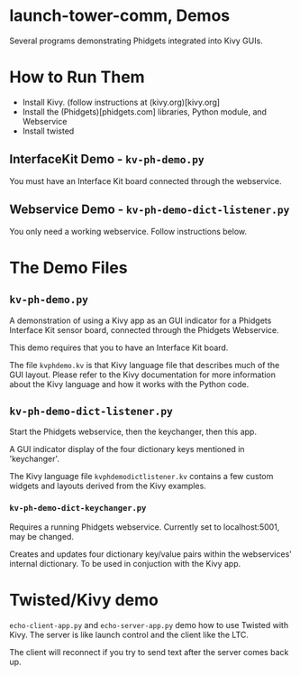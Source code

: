 # launch-tower-comm, Demos

Several programs demonstrating Phidgets integrated into Kivy GUIs.

# How to Run Them

* Install Kivy. (follow instructions at (kivy.org)[kivy.org]
* Install the (Phidgets)[phidgets.com] libraries, Python module, and Webservice 
* Install twisted

## InterfaceKit Demo - `kv-ph-demo.py`

You must have an Interface Kit board connected through the webservice.

## Webservice Demo - `kv-ph-demo-dict-listener.py`

You only need a working webservice. Follow instructions below.

# The Demo Files

## `kv-ph-demo.py`

A demonstration of using a Kivy app as an GUI indicator for a Phidgets
Interface Kit sensor board, connected through the Phidgets Webservice.

This demo requires that you to have an Interface Kit board.  

The file `kvphdemo.kv` is that Kivy language file that describes much 
of the GUI layout.  Please refer to the Kivy documentation for more
information about the Kivy language and how it works with the Python
code.

## `kv-ph-demo-dict-listener.py`

Start the Phidgets webservice, then the keychanger, then this app.

A GUI indicator display of the four dictionary keys mentioned in 
'keychanger'.  

The Kivy language file `kvphdemodictlistener.kv` contains a few custom
widgets and layouts derived from the Kivy examples.  

### `kv-ph-demo-dict-keychanger.py`

Requires a running Phidgets webservice. Currently set to localhost:5001,
may be changed.  

Creates and updates four dictionary key/value pairs within the 
webservices' internal dictionary.  To be used in conjuction with the 
Kivy app.

# Twisted/Kivy demo

`echo-client-app.py` and `echo-server-app.py` demo how to use Twisted with
Kivy.  The server is like launch control and the client like the LTC. 

The client will reconnect if you try to send text after the server comes
back up.  
